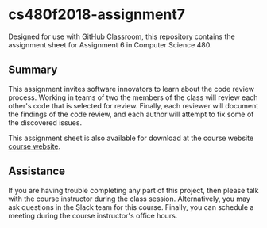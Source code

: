 # cs480f2018-assignment7

Designed for use with [GitHub Classroom](https://classroom.github.com/), this
repository contains the assignment sheet for Assignment 6 in Computer Science 480.

## Summary

This assignment invites software innovators to learn about the code review
process. Working in teams of two the members of the class will review each other's
code that is selected for review.
Finally, each reviewer will document the findings of the code review, and each author
will attempt to fix some of the discovered issues.

This assignment sheet is also available for download at the course website [course
website](http://www.cs.allegheny.edu/sites/jjumadinova/teaching/480/).

## Assistance

If you are having trouble completing any part of this project, then please talk
with  the course instructor during the class
session. Alternatively, you may ask questions in the Slack team for this
course. Finally, you can schedule a meeting during the course instructor's
office hours.
